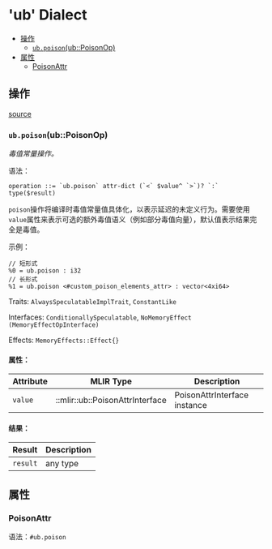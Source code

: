# 'ub' Dialect

- [操作](https://mlir.llvm.org/docs/Dialects/UBOps/#operations)
  - [`ub.poison`(ub::PoisonOp)](https://mlir.llvm.org/docs/Dialects/UBOps/#ubpoison-ubpoisonop)
- [属性](https://mlir.llvm.org/docs/Dialects/UBOps/#attributes-1)
  - [PoisonAttr](https://mlir.llvm.org/docs/Dialects/UBOps/#poisonattr)

## 操作

[source](https://github.com/llvm/llvm-project/blob/main/mlir/include/mlir/Dialect/UB/IR/UBOps.td)

### `ub.poison`(ub::PoisonOp)

*毒值常量操作。*

语法：

```
operation ::= `ub.poison` attr-dict (`<` $value^ `>`)? `:` type($result)
```

`poison`操作将编译时毒值常量值具体化，以表示延迟的未定义行为。需要使用`value`属性来表示可选的额外毒值语义（例如部分毒值向量），默认值表示结果完全是毒值。

示例：

```
// 短形式
%0 = ub.poison : i32
// 长形式
%1 = ub.poison <#custom_poison_elements_attr> : vector<4xi64>
```

Traits: `AlwaysSpeculatableImplTrait`, `ConstantLike`

Interfaces: `ConditionallySpeculatable`, `NoMemoryEffect (MemoryEffectOpInterface)`

Effects: `MemoryEffects::Effect{}`

#### 属性：

| Attribute | MLIR Type                       | Description                  |
| --------- | ------------------------------- | ---------------------------- |
| `value`   | ::mlir::ub::PoisonAttrInterface | PoisonAttrInterface instance |

#### 结果：

|  Result  | Description |
| :------: | ----------- |
| `result` | any type    |

## 属性

### PoisonAttr

语法：`#ub.poison`
